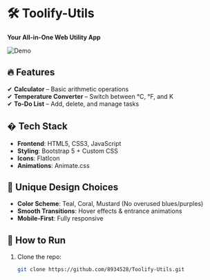 # 🛠️ Toolify-Utils  

**Your All-in-One Web Utility App**  

![Demo](assets/demo.gif)  

## 🔥 Features  
✔ **Calculator** – Basic arithmetic operations  
✔ **Temperature Converter** – Switch between °C, °F, and K  
✔ **To-Do List** – Add, delete, and manage tasks  

## � Tech Stack  
- **Frontend**: HTML5, CSS3, JavaScript  
- **Styling**: Bootstrap 5 + Custom CSS  
- **Icons**: FlatIcon  
- **Animations**: Animate.css  

## 🎨 Unique Design Choices  
- **Color Scheme**: Teal, Coral, Mustard (No overused blues/purples)  
- **Smooth Transitions**: Hover effects & entrance animations  
- **Mobile-First**: Fully responsive  

## 🚀 How to Run  
1. Clone the repo:  
   ```bash
   git clone https://github.com/8934528/Toolify-Utils.git
